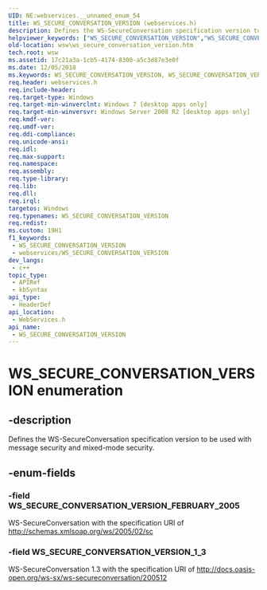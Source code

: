 ```yaml
---
UID: NE:webservices.__unnamed_enum_54
title: WS_SECURE_CONVERSATION_VERSION (webservices.h)
description: Defines the WS-SecureConversation specification version to be used with message security and mixed-mode security.
helpviewer_keywords: ["WS_SECURE_CONVERSATION_VERSION","WS_SECURE_CONVERSATION_VERSION enumeration [Web Services for Windows]","WS_SECURE_CONVERSATION_VERSION_1_3","WS_SECURE_CONVERSATION_VERSION_FEBRUARY_2005","webservices/WS_SECURE_CONVERSATION_VERSION","webservices/WS_SECURE_CONVERSATION_VERSION_1_3","webservices/WS_SECURE_CONVERSATION_VERSION_FEBRUARY_2005","wsw.ws_secure_conversation_version"]
old-location: wsw\ws_secure_conversation_version.htm
tech.root: wsw
ms.assetid: 17c21a3a-1cb5-4174-8300-a5c3d87e3e0f
ms.date: 12/05/2018
ms.keywords: WS_SECURE_CONVERSATION_VERSION, WS_SECURE_CONVERSATION_VERSION enumeration [Web Services for Windows], WS_SECURE_CONVERSATION_VERSION_1_3, WS_SECURE_CONVERSATION_VERSION_FEBRUARY_2005, webservices/WS_SECURE_CONVERSATION_VERSION, webservices/WS_SECURE_CONVERSATION_VERSION_1_3, webservices/WS_SECURE_CONVERSATION_VERSION_FEBRUARY_2005, wsw.ws_secure_conversation_version
req.header: webservices.h
req.include-header: 
req.target-type: Windows
req.target-min-winverclnt: Windows 7 [desktop apps only]
req.target-min-winversvr: Windows Server 2008 R2 [desktop apps only]
req.kmdf-ver: 
req.umdf-ver: 
req.ddi-compliance: 
req.unicode-ansi: 
req.idl: 
req.max-support: 
req.namespace: 
req.assembly: 
req.type-library: 
req.lib: 
req.dll: 
req.irql: 
targetos: Windows
req.typenames: WS_SECURE_CONVERSATION_VERSION
req.redist: 
ms.custom: 19H1
f1_keywords:
 - WS_SECURE_CONVERSATION_VERSION
 - webservices/WS_SECURE_CONVERSATION_VERSION
dev_langs:
 - c++
topic_type:
 - APIRef
 - kbSyntax
api_type:
 - HeaderDef
api_location:
 - WebServices.h
api_name:
 - WS_SECURE_CONVERSATION_VERSION
---
```


# WS_SECURE_CONVERSATION_VERSION enumeration


## -description

Defines the WS-SecureConversation specification version to be used with message
                security and mixed-mode security.

## -enum-fields

### -field WS_SECURE_CONVERSATION_VERSION_FEBRUARY_2005

WS-SecureConversation with the specification URI of http://schemas.xmlsoap.org/ws/2005/02/sc

### -field WS_SECURE_CONVERSATION_VERSION_1_3

WS-SecureConversation 1.3 with the specification URI of http://docs.oasis-open.org/ws-sx/ws-secureconversation/200512

